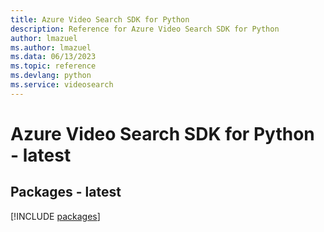 ```yaml
---
title: Azure Video Search SDK for Python
description: Reference for Azure Video Search SDK for Python
author: lmazuel
ms.author: lmazuel
ms.data: 06/13/2023
ms.topic: reference
ms.devlang: python
ms.service: videosearch
---
```

# Azure Video Search SDK for Python - latest
## Packages - latest
[!INCLUDE [packages](video-search-index.md)]